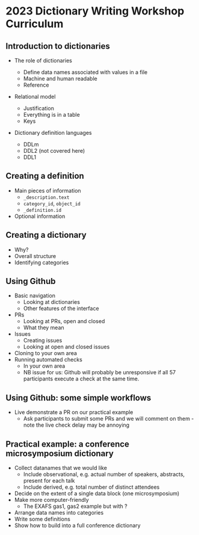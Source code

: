 # 2023 Dictionary Writing Workshop Curriculum

## Introduction to dictionaries
* The role of dictionaries
   - Define data names associated with values in a file
   - Machine and human readable
   - Reference

* Relational model
   - Justification
   - Everything is in a table
   - Keys

* Dictionary definition languages
   - DDLm
   - DDL2 (not covered here)
   - DDL1

## Creating a definition
  * Main pieces of information
     - `_description.text`
     - `category_id`, `object_id`
     - `_definition.id`
  * Optional information

## Creating a dictionary
  * Why?
  * Overall structure
  * Identifying categories

## Using Github
  * Basic navigation
     - Looking at dictionaries
     - Other features of the interface
  * PRs
     - Looking at PRs, open and closed
     - What they mean
  * Issues
     - Creating issues
     - Looking at open and closed issues
  * Cloning to your own area
  * Running automated checks
     - In your own area
     - NB issue for us: Github will probably be unresponsive if all 57 participants execute a check at the same time.

## Using Github: some simple workflows
  * Live demonstrate a PR on our practical example
    - Ask participants to submit some PRs and we will comment on them - note the live check delay may be annoying

## Practical example: a conference microsymposium dictionary
  * Collect datanames that we would like
     - Include observational, e.g. actual number of speakers, abstracts, present for each talk
     - Include derived, e.g. total number of distinct attendees
  * Decide on the extent of a single data block (one microsymposium)
  * Make more computer-friendly
     - The EXAFS gas1, gas2 example but with ?
  * Arrange data names into categories
  * Write some definitions
  * Show how to build into a full conference dictionary
